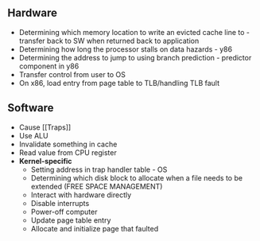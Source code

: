 ## Hardware
- Determining which memory location to write an evicted cache line to - transfer back to SW when returned back to application
- Determining how long the processor stalls on data hazards - y86
- Determining the address to jump to using branch prediction - predictor component in y86
- Transfer control from user to OS
- On x86, load entry from page table to TLB/handling TLB fault


## Software
- Cause [[Traps]]
- Use ALU
- Invalidate something in cache
- Read value from CPU register
- **Kernel-specific**
    - Setting address in trap handler table - OS
    - Determining which disk block to allocate when a file needs to be extended (FREE SPACE MANAGEMENT)
    - Interact with hardware directly
    - Disable interrupts
    - Power-off computer
    - Update page table entry
    - Allocate and initialize page that faulted